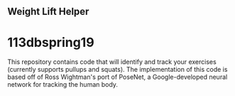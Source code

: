 ## Weight Lift Helper
# 113dbspring19

This repository contains code that will identify and track your exercises (currently supports pullups and squats). The implementation of this code is based off of Ross Wightman's port of PoseNet, a Google-developed neural network for tracking the human body.

